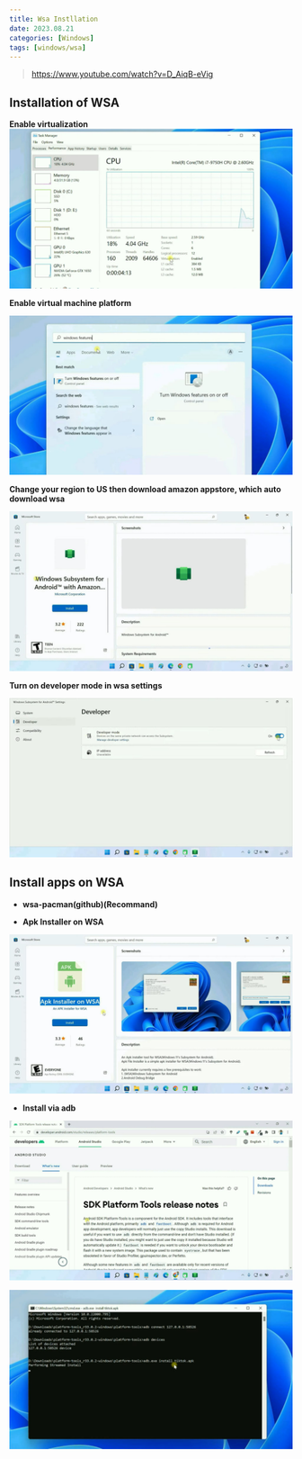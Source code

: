 ```yaml
---
title: Wsa Instllation
date: 2023.08.21
categories: [Windows]
tags: [windows/wsa]
---
```


> https://www.youtube.com/watch?v=D_AiqB-eVig

## Installation of WSA

**Enable virtualization**
![](../../.images/e105ea55-b5de-4ea9-8bc9-38561f78a81a-marked.jpeg)

**Enable virtual machine platform**

![](../../.images/1945bd31-36e8-435c-8ecb-d9e435c16eba-marked.jpeg)


**Change your region to US then download amazon appstore, which auto download wsa**

![](../../.images/341443eb-e10e-4109-b028-02986260e64c-marked.jpeg)

**Turn on developer mode in wsa settings**

![](../../.images/5f25b595-197a-4078-aee2-e9c6e61b417a-marked.jpeg)


## Install apps on WSA

- **wsa-pacman(github)(Recommand)**

- **Apk Installer on WSA**

![](../../.images/88e78df5-0eda-4f7d-9b1d-53a4c2d8cdef-marked.jpeg)

- **Install via adb**

![](../../.images/3b53a914-a1d0-495e-b500-71d76c3aec42-marked.jpeg)

![](../../.images/3495ba32-b0b7-4169-ad80-389416030486-marked.jpeg)


